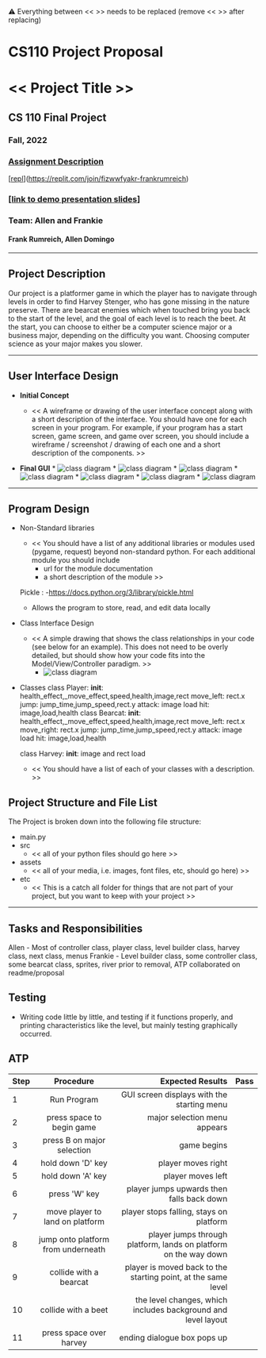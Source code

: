 :warning: Everything between << >> needs to be replaced (remove << >> after replacing)
# CS110 Project Proposal
# << Project Title >>
## CS 110 Final Project
### Fall, 2022
### [Assignment Description](https://docs.google.com/document/d/1H4R6yLL7som1lglyXWZ04RvTp_RvRFCCBn6sqv-82ps/edit?usp=sharing)

 [[repl](#)](https://replit.com/join/fizwwfyakr-frankrumreich) 

### [[link to demo presentation slides](https://docs.google.com/presentation/d/1l5OdsMlftltgthLHm9CmS-mNswvh1ZmHHgjIrq2fiAk/edit?usp=sharing)]

### Team: Allen and Frankie
#### Frank Rumreich, Allen Domingo 

***

## Project Description

Our project is a platformer game in which the player has to navigate through levels in order to find Harvey Stenger, who has gone missing in the nature preserve. There are bearcat enemies which when touched bring you back to the start of the level, and the goal of each level is to reach the beet. At the start, you can choose to either be a computer science major or a business major, depending on the difficulty you want. Choosing computer science as your major makes you slower.

***    

## User Interface Design

- **Initial Concept**
  - << A wireframe or drawing of the user interface concept along with a short description of the interface. You should have one for each screen in your program. For example, if your program has a start screen, game screen, and game over screen, you should include a wireframe / screenshot / drawing of each one and a short description of the components. >>
    
    
- **Final GUI**
        * ![class diagram](assets/menu1gui.png)
        * ![class diagram](assets/menu2gui.png)
        * ![class diagram](assets/level1gui.png)
        * ![class diagram](assets/level2gui.png)
        * ![class diagram](assets/level3gui.png)
        * ![class diagram](assets/level4gui.png)
        * ![class diagram](assets/endgui.png) 

***        

## Program Design

* Non-Standard libraries
    * << You should have a list of any additional libraries or modules used (pygame, request) beyond non-standard python. 
         For each additional module you should include
         - url for the module documentation
         - a short description of the module >>

  Pickle :
  -https://docs.python.org/3/library/pickle.html
  - Allows the program to store, read, and edit data locally
* Class Interface Design
    * << A simple drawing that shows the class relationships in your code (see below for an example). This does not need to be overly detailed, but should show how your code fits into the Model/View/Controller paradigm. >>
        * ![class diagram](assets/diagram.png) 
* Classes
    class Player:
     __init__:
        health_effect,_move_effect,speed,health,image,rect
     move_left:
        rect.x
     jump:
        jump_time,jump_speed,rect.y
     attack:
         image load
     hit:
          image,load,health
    class Bearcat:
     __init__:
        health_effect,_move_effect,speed,health,image,rect
     move_left:
        rect.x
     move_right:
        rect.x
     jump:
        jump_time,jump_speed,rect.y
     attack:
         image load
     hit:
          image,load,health
  
    class Harvey:
     __init__:
        image and rect load
    
    * << You should have a list of each of your classes with a description. >>

## Project Structure and File List

The Project is broken down into the following file structure:

* main.py
* src
    * << all of your python files should go here >>
* assets
    * << all of your media, i.e. images, font files, etc, should go here) >>
* etc
    * << This is a catch all folder for things that are not part of your project, but you want to keep with your project >>

***

## Tasks and Responsibilities 

   
   Allen - Most of controller class, player class, level builder class, harvey class, next class, menus
   Frankie - Level builder class, some controller class, some bearcat class, sprites, river prior to removal, ATP
   collaborated on readme/proposal

## Testing

* Writing code little by little, and testing if it functions properly, and printing characteristics like the level, but mainly testing graphically occurred.

## ATP

| Step                 |Procedure             |Expected Results                   |Pass               |
|----------------------|:--------------------:|----------------------------------:|------------------:|
|  1                   | Run Program          |GUI screen displays with the starting menu|                |
|  2                   | press space to begin game | major selection menu appears |               |
|  3                   | press B on major selection | game begins                 |               |
|  4                   | hold down 'D'  key   | player moves right                |               |
|  5                   | hold down 'A' key    | player moves left                 |               |
|  6                   | press 'W' key        | player jumps upwards then falls back down |               |
|  7                   |move player to land on platform  | player stops falling, stays on platform |               |
|  8                   | jump onto platform from underneath | player jumps through platform, lands on platform on the way down |               |
|  9                   | collide with a bearcat| player is moved back to the starting point, at the same level |               |
|  10                  | collide with a beet  | the level changes, which includes background and level layout|               |
|  11                  | press space over harvey | ending dialogue box pops up |               |


